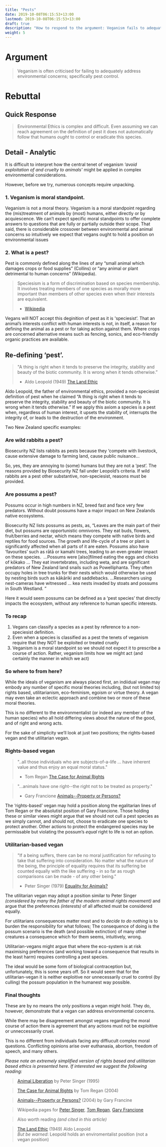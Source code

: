 ```yaml
---
title: "Pests"
date: 2019-10-08T06:15:53+13:00
lastmod: 2019-10-08T06:15:53+13:00
draft: true
description: "How to respond to the argument: Veganism fails to adequately address environmental concerns; specifically pest control."
weight: 5
---
```


# Argument

> Veganism is often criticised for failing to adequately address environmental concerns; specifically pest control.

# Rebuttal

## Quick Response

> Environmental Ethics is complex and difficult. Even assuming we can reach agreement on the definition of pest it does not automatically follow that humans *ought* to control or eradicate this species.

  
## Detail - Analytic

It is difficult to interpret how the central tenet of veganism *‘avoid exploitation of and cruelty to animals'* might be applied in complex environmental considerations. 

However, before we try, numerous concepts require unpacking.

### 1. Veganism is moral standpoint. 


Veganism is not a moral theory.  Veganism is a moral standpoint regarding the (mis)treatment of animals by (most) humans, either directly or by acquiescence. We can’t expect specific moral standpoints to offer complete answers to questions that are fully or partially outside their scope.  That said, there is considerable crossover between environmental and animal concerns so intuitively we expect that vegans ought to hold a position on environmental issues     
### 2. What is a pest?

Pest is commonly defined along the lines of any “small animal which damages crops or food supplies” (Collins) or “any animal or plant detrimental to human concerns” (Wikipedia).  

> Speciesism is a form of discrimination based on species membership. It involves treating members of one species as morally more important than members of other species even when their interests are equivalent.  
>  - [Wikipedia](https://en.wikipedia.org/wiki/Speciesism)

Vegans will NOT accept this deginition of pest as it is 'speciesist’. That an animal’s interests conflict with human interests is not, in itself, a reason for defining the animal as a pest or for taking action against them. Where crops are concerned alternative means such as fencing, sonics, and eco-friendly organic practices are available.  

## Re-defining ‘pest’.

> "A thing is right when it tends to preserve the integrity, stability and beauty of the biotic community. It is wrong when it tends otherwise.”  
> - Aldo Leopold (1949) [The Land Ethic](https://rintintin.colorado.edu/~vancecd/phil3140/Leopold.pdf) 

Aldo Leopold, the father of environmental ethics, provided a non-speciesist definition of pest when he claimed “A thing is right when it tends to preserve the integrity, stability and beauty of the biotic community. It is wrong when it tends otherwise.”  If we apply this axiom a species is a pest when, regardless of human interest, it upsets the stability of, interrupts the integrity of, or leads to the destruction of the environment.  

Two New Zealand specific examples:

### Are wild rabbits a pest?

Biosecurity NZ lists rabbits as pests because they ‘compete with livestock, cause extensive damage to farming land, cause public nuisance… 

So, yes, they are annoying to (some) humans but they are not a ‘pest’. The reasons provided by Biosecurity NZ fail under Leopold’s criteria. If wild rabbits are a pest other substantive, non-speciesist, reasons must be provided.

### Are possums a pest?

Possums occur in high numbers in NZ, breed fast and face very few predators. Without doubt possums have a major impact on New Zealands native ecosystems.

Biosecurity NZ lists possums as pests, as, “Leaves are the main part of their diet, but possums are opportunistic omnivores. They eat buds, flowers, fruit/berries and nectar, which means they compete with native birds and reptiles for food sources. The growth and life-cycle of a tree or plant is significantly affected when all parts of it are eaten. Possums also have ‘favourites’ such as rātā or kamahi trees, leading to an even greater impact on these species.  …Possums were [also]filmed eating the eggs and chicks of kōkako …  They eat invertebrates, including weta, and are significant predators of New Zealand land snails such as Powelliphanta. They often occupy holes in tree trunks for their nests which would otherwise be used by nesting birds such as kākāriki and saddlebacks. …Researchers using nest-cameras have witnessed … kea nests invaded by stoats and possums in South Westland. ”

Here it would seem possums can be defined as a ‘pest species’ that directly impacts the ecosystem, without any reference to human specific interests.

### To recap

1. Vegans can classify a species as a pest by reference to a non-speciesist definition.
2. Even when a species is classified as a pest the tenets of veganism require that they NOT be exploited or treated cruelly
3. Veganism is a moral standpoint so we should not expect it to prescribe a course of action. Rather, veganism limits how we might act (and certainly the manner in which we act)

### So where to from here? 

While the ideals of veganism are always placed first, an indiidual vegan may embody any number of specific moral theories including, (but not limited to) rights based, utilitarianism, eco-feminism, egoism or virtue theory. A vegan may even take an eclectic approach and combine two or more of these moral theories. 

This is no different to the environmentalist (or indeed any member of the human species) who all hold differing views about the nature of the good, and of right and wrong acts.

For the sake of simplicity we’ll look at just two positions; the rights-based vegan and the utilitarian vegan.

### Rights-based vegan

> "..all those individuals who are subjects-of-a-life ... have inherent value and thus enjoy an equal moral status."  
> - Tom Regan [The Case for Animal Rights](https://nationalhumanitiescenter.org/on-the-human/2011/05/regan-preface/)

  
> "...animals have one right--the right not to be treated as property."  
> - Gary Francione [Animals--Property or Persons?](https://law.bepress.com/rutgersnewarklwps/art21/)

The ‘rights-based’ vegan may hold a position along the egalitarian lines of Tom Regan or the absolutist position of Gary Francione. Those holding these or similar views might argue that we should not cull a pest species as we simply cannot, and should not, choose to eradicate one species to protect another. Other actions to protect the endangered species may be permissable but violating the possum’s *equal* right to life is not an option.

### Utilitarian-based vegan

> "If a being suffers, there can be no moral justification for refusing to take that suffering into consideration. No matter what the nature of the being, the principle of equality requires that its suffering be counted equally with the like suffering - in so far as rough comparisons can be made - of any other being."   
> - Peter Singer (1979) [Equality for Animals?](https://www.utilitarian.net/singer/by/1979----.htm)

The utilitarian vegan may adopt a position similar to Peter Singer *(considered by many the father of the modern animal rights movement)* and argue that the preferences *(interests)* of all affected must be considered equally.

For utilitarians consequences matter most and to *decide to do nothing* is to burden the responsibility for what follows; The consequence of doing is the possum scenario is the death (and possible extinction) of many other creatures a consequence which for them seems, intuitively, wrong.

Utilitarian-vegans might argue that where the eco-system is at risk maximising preferences (and working toward a consequence that results in the least harm) requires controlling a pest species. 

The ideal would be some form of biological contraception but, unfortunately, this is some years off. So it would seem that for the utilitarian-vegan it is neither exploitive nor unnecessarily cruel to control (by culling) the possum population in the humanest way possible.

### Final thoughts

These are by no means the only positions a vegan might hold. They do, however, demonstrate that a vegan can address environmental concerns.

While there may be disagreement amongst vegans regarding the moral course of action there is agreement that any actions must not be exploitive or unneccessarily cruel.

This is no different from individuals facing any diffiucult complex moral questions. Conflicting opinions arise over euthanasia, abortion, freedom of speech, and many others.





*Please note an extremely simplified version of rights based and utilitarian based ethics is presented here. If interested we suggest the following reading:*

> [Animal Liberation](https://www.amazon.co.uk/Animal-Liberation-Peter-Singer/dp/0712674446) by Peter Singer (1995) 

> [The Case for Animal Rights](https://www.amazon.co.uk/Case-Animal-Rights-Tom-Regan/dp/0520243862/ref=sr_1_1?keywords=tom+regan&qid=1570343357&s=books&sr=1-1) by Tom Regan (2004) 

> [Animals--Property or Persons?](https://law.bepress.com/rutgersnewarklwps/art21/) (2004) by Gary Francine 

> Wikipedia pages for [Peter Singer](https://en.wikipedia.org/wiki/Peter_Singer),  [Tom Regan](https://en.wikipedia.org/wiki/Tom_Regan), [Gary Francione](https://en.wikipedia.org/wiki/Gary_L._Francione)

> Also worth reading *(and cited in this article)*

> [The Land Ethic](https://rintintin.colorado.edu/~vancecd/phil3140/Leopold.pdf) (1949) Aldo Leopold  
> *But be warned*: Leopold holds an enviromentalist position (not a vegan position) 

